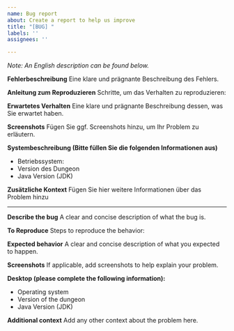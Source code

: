 ```yaml
---
name: Bug report
about: Create a report to help us improve
title: "[BUG] "
labels: ''
assignees: ''

---
```


*Note: An English description can be found below.* 

**Fehlerbeschreibung** 
Eine klare und prägnante Beschreibung des Fehlers.

**Anleitung zum Reproduzieren** 
Schritte, um das Verhalten zu reproduzieren:

**Erwartetes Verhalten** 
Eine klare und prägnante Beschreibung dessen, was Sie erwartet haben.

**Screenshots** 
Fügen Sie ggf. Screenshots hinzu, um Ihr Problem zu erläutern.

**Systembeschreibung (Bitte füllen Sie die folgenden Informationen aus)**
- Betriebssystem:
- Version des Dungeon
- Java Version (JDK)

**Zusätzliche Kontext**
Fügen Sie hier weitere Informationen über das Problem hinzu

------------------------------------------------------------------------------------

**Describe the bug**
A clear and concise description of what the bug is.

**To Reproduce**
Steps to reproduce the behavior:

**Expected behavior**
A clear and concise description of what you expected to happen.

**Screenshots**
If applicable, add screenshots to help explain your problem.

**Desktop (please complete the following information):**
 - Operating system
 - Version of the dungeon
 - Java Version (JDK)

**Additional context**
Add any other context about the problem here.

